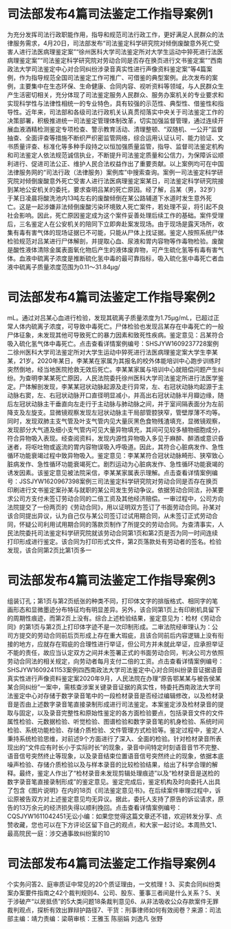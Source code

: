 # 司法部发布4篇司法鉴定工作指导案例1

为充分发挥司法行政职能作用，指导和规范司法行政工作，更好满足人民群众的法律服务需求，4月20日，司法部发布“司法鉴定科学研究院对倾倒废酸意外死亡受害人进行法医病理鉴定案”“徐州医科大学司法鉴定所对大学生运动中猝死进行法医病理鉴定案”“司法鉴定科学研究院对劳动合同是否存在换页进行文书鉴定案”“西南政法大学司法鉴定中心对合同纠纷涉录音真实性进行声像资料鉴定案”等4篇案例，作为指导规范全国司法鉴定工作可推广、可借鉴的典型案例。此次发布的案例，主要集中在生态环保、生命健康、合同内容、视听资料等领域，与人民群众生产生活密切相关，充分体现了司法鉴定服务人民群众、服务办案机关的专业要求和实现科学性与法律性相统一的专业特色，具有较强的示范性、典型性、借鉴性和指导性。近年来，司法部和各级司法行政机关认真贯彻落实中央关于司法鉴定工作的决策部署，积极推进统一司法鉴定管理体制改革，切实加强监督管理，通过连续开展血液酒精检测鉴定专项检查、警示教育活动、清理整顿、“双随机、一公开”监督抽查、全面评查等措施不断织严织密监管网络，综合运用认证认可、能力验证、文书质量评查、标准化等多种手段持之以恒加强质量监管，指导、监督司法鉴定机构和司法鉴定人依法规范诚信执业，不断提升司法鉴定质量和公信力，为保障诉讼顺利进行、促进司法公正、维护人民合法权益作出了重要贡献。以上案例均可在中国法律服务网的“司法行政（法律服务）案例库”中搜索查询。案例一司法鉴定科学研究院对倾倒废酸意外死亡受害人进行法医病理鉴定案某日，司法鉴定科学研究院接到某地公安机关的委托，要求查明吕某的死亡原因。经了解，吕某（男，32岁）于某日凌晨将酸洗池内13吨左右的废酸倾倒在某公路辅道下水道时发生意外死亡。这是一起涉嫌非法倾倒废酸污染环境致人死亡案件，若处理不妥，将引起不良社会影响。因此，死亡原因鉴定成为这个案件妥善处理后续工作的基础。案件受理后，三名鉴定人在公安机关的陪同下立即奔赴案发现场。由于现场是露天场所，收集有毒有害气体的现场证据已不可能，只能从尸体上找证据。鉴定人按照系统尸体检验规范对吕某进行尸体解剖，并提取心血、尿液和胃内容物等作毒物检验。废酸是酸性液体清除金属表面氧化物后产生的液体废弃物，可产生硫化氢等有毒有害气体。血液中硫离子浓度是推断硫化氢中毒的最可靠指标，吸入硫化氢中毒死亡者血液中硫离子质量浓度范围为0.11～31.84μg/

# 司法部发布4篇司法鉴定工作指导案例2

mL。通过对吕某心血进行检验，发现其硫离子质量浓度为1.75μg/mL，已超过正常人体内硫离子浓度，可导致中毒死亡。尸体检验也发现吕某存在中毒死亡的一般尸体征象，未发现其他可导致死亡的暴力因素和致死性疾病。鉴定意见：吕某符合吸入硫化氢气体中毒死亡。点击查看详情案例编号：SHSJYW1609237728案例二徐州医科大学司法鉴定所对大学生运动中猝死进行法医病理鉴定案大学生李某某，21岁。2020年某日，李某某在家属为其报名的校外体能培训中心跑步训练时突然倒地，经当地医院抢救无效后死亡。李某某家属与培训中心就赔偿问题产生纠纷。为查明李某某死亡原因，人民法院委托徐州医科大学司法鉴定所进行法医学鉴定。尸体解剖发现，李某某冠状动脉起源及走行异常，左、右冠状动脉均起源于主动脉右窦，左、右冠状动脉开口直径明显减小，并高出右冠状动脉半月瓣边缘，随后左冠状动脉主干垂直向左走行于主动脉与肺动脉之间，并于室间隔表面分为左前降支及左旋支。显微镜观察发现左冠状动脉主干局部管腔狭窄，管壁厚薄不均等。同时，发现双肺主支气管及叶支气管内见大量灰黑色食物残渣填充，显微镜观察，发现部分大气道及细小支气管内可见大量异物填充，其间可见较多植物细胞成分，符合异物吸入表现。经查阅资料，发现内源性异物吸入多见于麻醉、醉酒或意识昏迷者，将呕吐物或返流的胃内容物误吸入呼吸道。因此，其符合心脏病发作、急性循环功能衰竭过程中致异物吸入。鉴定意见：李某某符合冠状动脉畸形、狭窄致心脏病发作、急性循环功能衰竭死亡。剧烈运动为心脏病发作、急性循环功能衰竭的诱发因素。该鉴定意见被法院采信，李某某家属表示理解。点击查看详情案例编号：JSSJYW1620967398案例三司法鉴定科学研究院对劳动合同是否存在换页印刷进行文书鉴定案孙某与就职的某公司发生劳动争议。依据劳动合同法，孙某要求公司方支付未签订劳动合同的二倍工资及其他经济赔偿。一审过程中，公司方向法院提交了一份两页的《劳动合同》，用以证明双方签订了书面劳动合同。孙某对该合同提出异议，认为自己仅与某公司签订过试用期合同，从未签订正式劳动合同，怀疑公司利用试用期合同的落款页制作了所提交的劳动合同。为查清事实，人民法院委托司法鉴定科学研究院就该劳动合同第1页和第2页是否为同一时间连续打印形成进行鉴定。该合同为打印形式文件，第2页落款处有劳动者的签名。检验发现，该合同第2页比第1页多一

# 司法部发布4篇司法鉴定工作指导案例3

组装订孔；第1页与第2页纸张的种类不同，打印体文字的排版格式、相同字的笔画形态和显微墨迹分布特征均有明显差异。另外，该合同第1页上有印刷机具留下的周期性痕迹，而第2页上没有。综合上述检验结果，鉴定意见为：检材《劳动合同》的第1页与第2页上打印体字迹不是一次印制形成。二审法院经审理认为：公司方提交的劳动合同前后页形成上存在重大瑕疵，且该合同前后内容逻辑上没有衔接的地方，应就存在瑕疵的合理性进行举证，但公司方并未就此举证，应承担举证不能的责任，故应当认定双方之间并未签署正式的书面劳动合同，判决公司方依照劳动合同法的相关规定，向劳动者每月支付二倍的工资。点击查看详情案例编号：SHSJYW1609241153案例四西南政法大学司法鉴定中心对合同纠纷录音证据语音真实性进行声像资料鉴定案2020年9月，人民法院在办理“原告鄂某某与被告侯某某合同纠纷”一案中，需核查涉案关键录音证据的真实性，特委托西南政法大学司法鉴定中心对存储于数字录音笔中的一段检材录音是否经过编辑修改，以及检材录音是否由上述数字录音笔直接录制形成进行司法鉴定。本案鉴定涉及检材录音的提取与固定，以及录音完整性和原始性鉴定的各方面检验要点，包括录音文件的文件属性检验、元数据检验、听觉检验、图谱检验和数字录音笔的机身检验、系统时间检验、系统功能检验、存储介质检验、文件管理方式检验等。鉴定过程中，鉴定人秉持系统检验思维，对前述9个方面进行了深入、全面的检验。针对检材录音所表现出的“文件应有时长小于实际时长”的现象，录音中间特定时刻语音音节不完整、语音信号突然终止等现象，以及录音结束位置语音信号突然终止的现象，依据本底噪声检验、存储介质检验以及与样本录音的比较检验结果，给出了科学合理的解释。最终，鉴定人作出了“检材录音未发现剪辑处理痕迹”以及“检材录音是送检的数字录音笔直接录制形成”的鉴定意见。鉴定完成后，鉴定机构及时向委托人出具了包含《图片说明》在内的18页《司法鉴定意见书》。在后续案件审理过程中，诉讼原被告双方对上述鉴定意见均无异议。据此，委托人支持了原告的诉讼请求，原告的13万余元的经济损失得以顺利挽回。点击查看详情案例编号：CQSJYW1611042451无讼小编：如果您觉得这篇文章还不错，欢迎转发分享、点赞收藏，您也可以在下方评论区留下自己的观点，和大家一起讨论。本周热文1、最高院民一庭：涉交通事故纠纷案的10

# 司法部发布4篇司法鉴定工作指导案例4

个实务问答2、庭审质证中常见的20个质证理由，一文梳理！3、买卖合同纠纷类案办案要件指南之42个裁判规则4、公司、股东、董事三者间是什么关系？5、关于涉破产“以房抵债”的5大类问题18条裁判意见6、从非法吸收公众存款案件无罪裁判观点，探析有效出罪辩护路径7、干货：刑事律师如何有效阅卷？来源：司法部主编：靖力责编：梁萌审核：王雅玉 陈丽娟 刘逸凡 张野

